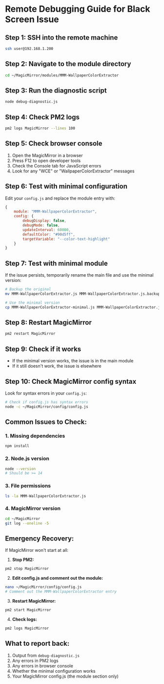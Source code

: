 # Remote Debugging Guide for Black Screen Issue

## Step 1: SSH into the remote machine
```bash
ssh user@192.168.1.200
```

## Step 2: Navigate to the module directory
```bash
cd ~/MagicMirror/modules/MMM-WallpaperColorExtractor
```

## Step 3: Run the diagnostic script
```bash
node debug-diagnostic.js
```

## Step 4: Check PM2 logs
```bash
pm2 logs MagicMirror --lines 100
```

## Step 5: Check browser console
1. Open the MagicMirror in a browser
2. Press F12 to open developer tools
3. Check the Console tab for JavaScript errors
4. Look for any "WCE" or "WallpaperColorExtractor" messages

## Step 6: Test with minimal configuration
Edit your `config.js` and replace the module entry with:

```javascript
{
    module: "MMM-WallpaperColorExtractor",
    config: {
        debugDisplay: false,
        debugMode: false,
        updateInterval: 60000,
        defaultColor: "#90d5ff",
        targetVariable: "--color-text-highlight"
    }
}
```

## Step 7: Test with minimal module
If the issue persists, temporarily rename the main file and use the minimal version:

```bash
# Backup the original
mv MMM-WallpaperColorExtractor.js MMM-WallpaperColorExtractor.js.backup

# Use the minimal version
cp MMM-WallpaperColorExtractor-minimal.js MMM-WallpaperColorExtractor.js
```

## Step 8: Restart MagicMirror
```bash
pm2 restart MagicMirror
```

## Step 9: Check if it works
- If the minimal version works, the issue is in the main module
- If it still doesn't work, the issue is elsewhere

## Step 10: Check MagicMirror config syntax
Look for syntax errors in your `config.js`:

```bash
# Check if config.js has syntax errors
node -c ~/MagicMirror/config/config.js
```

## Common Issues to Check:

### 1. Missing dependencies
```bash
npm install
```

### 2. Node.js version
```bash
node --version
# Should be >= 14
```

### 3. File permissions
```bash
ls -la MMM-WallpaperColorExtractor.js
```

### 4. MagicMirror version
```bash
cd ~/MagicMirror
git log --oneline -5
```

## Emergency Recovery:

If MagicMirror won't start at all:

1. **Stop PM2:**
```bash
pm2 stop MagicMirror
```

2. **Edit config.js and comment out the module:**
```bash
nano ~/MagicMirror/config/config.js
# Comment out the MMM-WallpaperColorExtractor entry
```

3. **Restart MagicMirror:**
```bash
pm2 start MagicMirror
```

4. **Check logs:**
```bash
pm2 logs MagicMirror
```

## What to report back:

1. Output from `debug-diagnostic.js`
2. Any errors in PM2 logs
3. Any errors in browser console
4. Whether the minimal configuration works
5. Your MagicMirror config.js (the module section only) 